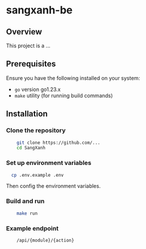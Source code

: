 # sangxanh-be

## Overview
This project is a ...

## Prerequisites
Ensure you have the following installed on your system:
- `go` version go1.23.x
- `make` utility (for running build commands)

## Installation

### Clone the repository
```sh
    git clone https://github.com/...
    cd SangXanh
```

### Set up environment variables
```sh
  cp .env.example .env
```
Then config the environment variables.

### Build and run
```sh
    make run
```

### Example endpoint
```
    /api/{module}/{action}
```

